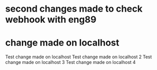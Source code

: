 # second changes made to check webhook with eng89
# change made on localhost 

Test change made on localhost
Test change made on localhost 2
Test change made on localhost 3
Test change made on localhost 4